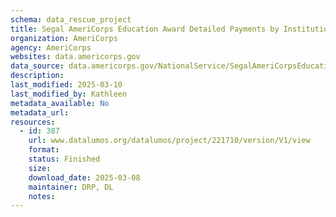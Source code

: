 ```yaml
---
schema: data_rescue_project 
title: Segal AmeriCorps Education Award Detailed Payments by Institution 1994  2023
organization: AmeriCorps
agency: AmeriCorps
websites: data.americorps.gov
data_source: data.americorps.gov/NationalService/SegalAmeriCorpsEducationAwardDetailedPayments/xukipiwn/about_data
description: 
last_modified: 2025-03-10
last_modified_by: Kathleen
metadata_available: No
metadata_url: 
resources:
  - id: 387
    url: www.datalumos.org/datalumos/project/221710/version/V1/view
    format: 
    status: Finished
    size: 
    download_date: 2025-03-08
    maintainer: DRP, DL
    notes: 
---
```


